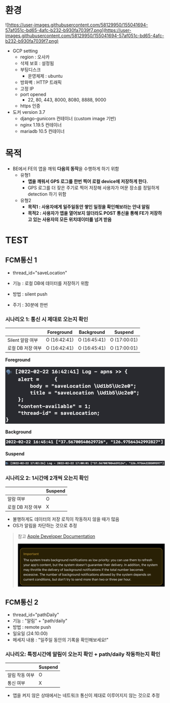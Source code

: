 # 환경

![https://user-images.githubusercontent.com/58129950/155041694-57af051c-bd65-4afc-b232-b930fa7039f7.png](https://user-images.githubusercontent.com/58129950/155041694-57af051c-bd65-4afc-b232-b930fa7039f7.png)

- GCP setting
  - region : 오사카
  - 삭제 보호 : 설정됨
  - 부팅디스크
    - 운영체제 : ubuntu
  - 방화벽 : HTTP 트래픽
  - 고정 IP
  - port opened
    - 22, 80, 443, 8000, 8080, 8888, 9000
  - https 인증
- 도커 version 3.7
  - django-gunicorn 컨테이너 (custom image 기반)
  - nginx 1.19.5 컨테이너
  - mariadb 10.5 컨테이너

# 목적

- BE에서 FE의 앱을 깨워 **다음의 동작**을 수행하게 하기 위함
  - 유형1
    - **앱을 깨워서 GPS 로그를 한번 찍어 로컬 device에 저장하게 한다.**
    - GPS 로그를 더 잦은 주기로 찍어 저장해 사용자가 머문 장소를 정밀하게 detection 하기 위함
  - 유형2
    - **목적1 : 사용자에게 일주일동안 쌓인 일정을 확인해보라는 안내 알림**
    - **목적2 : 사용자가 앱을 열어보지 않더라도 POST 통신을 통해 FE가 저장하고 있는 사용자의 모든 위치데이터를 넘겨 받음**



# TEST

## FCM통신 1

- thread_id="saveLocation"

- 기능 : 로컬 DB에 데이터를 저장하기 위함

- 방법 : silent push

- 주기 : 30분에 한번

  

### 시나리오 1: 통신 시 제대로 오는지 확인

|                   | Foreground   | Background   | Suspend      |
| ----------------- | ------------ | ------------ | ------------ |
| Silent 알람 여부  | O (16:42:41) | O (16:45:41) | O (17:00:01) |
| 로컬 DB 저장 여부 | O (16:42:41) | O (16:45:41) | O (17:00:01) |

**Foreground**

![image-20220228085521244](./imgs/BEWakesUpFEsAPP_TEST.img1.png)

**Background**

![image-20220228085535250](./imgs/BEWakesUpFEsAPP_TEST.img2.png)

**Suspend**

![image-20220228085557357](./imgs/BEWakesUpFEsAPP_TEST.img3.png)



### 시나리오 2: 1시간에 2개씩 오는지 확인

|                   | Suspend |
| ----------------- | ------- |
| 알람 여부         | O       |
| 로컬 DB 저장 여부 | X       |

- 불행하게도 데이터의 저장 로직이 작동하지 않을 때가 많음
- OS가 알림을 차단하는 것으로 추정

> 참고 [Apple Developer Documentation](https://developer.apple.com/documentation/usernotifications/setting_up_a_remote_notification_server/pushing_background_updates_to_your_app)
>
> ![image-20220228085616656](./imgs/BEWakesUpFEsAPP_TEST.img4.png)





## FCM통신 2

  - thread_id="pathDaily"
  - 기능 : "알림" + "path/daily"
  - 방법 : remote push
  - 일요일 (24:10:00)
  - 메세지 내용 : "일주일 동안의 기록을 확인해보세요!"

### 시나리오: 특정시간에 알림이 오는지 확인 + path/daily 작동하는지 확인

|                | Suspend |
| -------------- | ------- |
| 알림 작동 여부 | O       |
| 통신 여부      | X       |

- 앱을 켜지 않은 상태에서는 네트워크 통신이 제대로 이루어지지 않는 것으로 추정